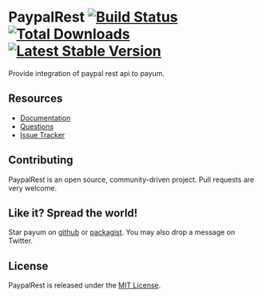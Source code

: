 # PaypalRest [![Build Status](https://travis-ci.org/Payum/PaypalRest.png?branch=master)](https://travis-ci.org/Payum/PaypalRest) [![Total Downloads](https://poser.pugx.org/payum/paypal-rest/d/total.png)](https://packagist.org/packages/payum/paypal-rest) [![Latest Stable Version](https://poser.pugx.org/payum/paypal-rest/version.png)](https://packagist.org/packages/payum/paypal-rest)

Provide integration of paypal rest api to payum.

## Resources

* [Documentation](docs/index.md)
* [Questions](http://stackoverflow.com/questions/tagged/payum)
* [Issue Tracker](https://github.com/Payum/PaypalRest/issues)

## Contributing

PaypalRest is an open source, community-driven project. Pull requests are very welcome.

## Like it? Spread the world!

Star payum on [github](https://github.com/Payum/PaypalRest) or [packagist](https://packagist.org/packages/payum/paypal-rest).
You may also drop a message on Twitter.

## License

PaypalRest is released under the [MIT License](LICENSE).
